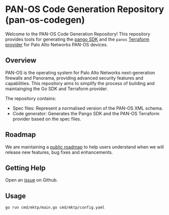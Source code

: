 # PAN-OS Code Generation Repository (pan-os-codegen)

Welcome to the PAN-OS Code Generation Repository! This repository provides tools for generating the [pango SDK](https://github.com/PaloAltoNetworks/pango) and the `panos` [Terraform provider](https://github.com/PaloAltoNetworks/terraform-provider-panos) for Palo Alto Networks PAN-OS devices.

## Overview

PAN-OS is the operating system for Palo Alto Networks next-generation firewalls and Panorama, providing advanced security features and capabilities. This repository aims to simplify the process of building and maintainging the Go SDK and Terraform provider.

The repository contains:

- Spec files: Represent a normalised version of the PAN-OS XML schema.
- Code generator: Generates the Pango SDK and the PAN-OS Terraform provider based on the spec files.

## Roadmap

We are maintaining a [public roadmap](https://github.com/orgs/PaloAltoNetworks/projects/62) to help users understand when we will release new features, bug fixes and enhancements.

## Getting Help

Open an [issue](https://github.com/PaloAltoNetworks/pan-os-codegen/issues) on Github.

## Usage

```bash
go run cmd/mktp/main.go cmd/mktp/config.yaml
```